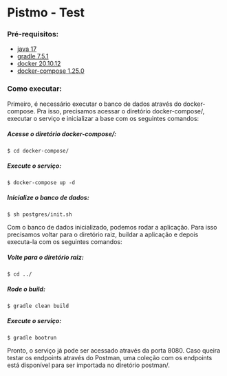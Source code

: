 # Pistmo - Test

### Pré-requisitos:
* [java 17](https://openjdk.org/install/)
* [gradle 7.5.1](https://gradle.org/install/)
* [docker 20.10.12](https://docs.docker.com/engine/install/)
* [docker-compose 1.25.0](https://docs.docker.com/compose/install/linux/)

### Como executar:
Primeiro, é necessário executar o banco de dados através do docker-compose. Pra isso, precisamos acessar o diretório docker-compose/, executar o serviço e inicializar a base com os seguintes comandos:

##### Acesse o diretório docker-compose/:
``` 
$ cd docker-compose/
``` 
##### Execute o serviço:
```
$ docker-compose up -d
```
##### Inicialize o banco de dados:
```
$ sh postgres/init.sh
```

Com o banco de dados inicializado, podemos rodar a aplicação. Para isso precisamos voltar para o diretório raiz, buildar a aplicação e depois executa-la com os seguintes comandos:

##### Volte para o diretório raiz:
```
$ cd ../
```
##### Rode o build:
```
$ gradle clean build
```
##### Execute o serviço:
```
$ gradle bootrun
```
Pronto, o serviço já pode ser acessado através da porta 8080. Caso queira testar os endpoints através do Postman, uma coleção com os endpoints está disponível para ser importada no diretório postman/.